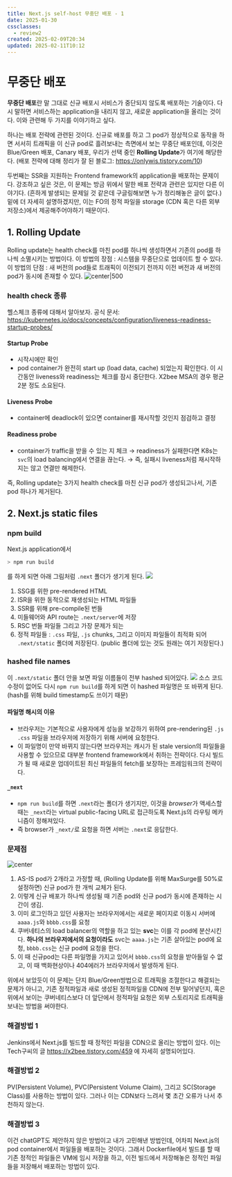 ```yaml
---
title: Next.js self-host 무중단 배포 - 1
date: 2025-01-30
cssclasses:
  - review2
created: 2025-02-09T20:34
updated: 2025-02-11T10:12
---
```

# 무중단 배포
**무중단 배포**란 말 그대로 신규 배포시 서비스가 중단되지 않도록 배포하는 기술이다.
다시 말하면 서비스하는 application을 내리지 않고, 새로운 application을 올리는 것이다.
이와 관련해 두 가지를 이야기하고 싶다.

하나는 배포 전략에 관련된 것이다.
신규로 배포를 하고 그 pod가 정상적으로 동작을 하면 서서히 트래픽을 이 신규 pod로 흘려보내는 측면에서 보는 무중단 배포인데, 이것은 Blue/Green 배포, Canary 배포, 우리가 선택 중인 **Rolling Update**가 여기에 해당한다. (배포 전략에 대해 정리가 잘 된 블로그: https://onlywis.tistory.com/10)

두번째는 SSR을 지원하는 Frontend framework의 application을 배포하는 문제이다.
강조하고 싶은 것은, 이 문제는 방금 위에서 말한 배포 전략과 관련은 있지만 다른 이야기다.
(흔하게 발생되는 문제일 것 같은데 구글링해보면 누가 정리해놓은 글이 없다.)
밑에 더 자세히 설명하겠지만, 이는 FO의 정적 파일을 storage (CDN 혹은 다른 외부저장소)에서 제공해주어야하기 때문이다.

## 1. Rolling Update
Rolling update는 health check를 마친 pod를 하나씩 생성하면서 기존의 pod를 하나씩 소멸시키는 방법이다.
이 방법의 장점 : 시스템을 무중단으로 업데이트 할 수 있다.
이 방법의 단점 : 새 버전의 pod들로 트래픽이 이전되기 전까지 이전 버전과 새 버전의 pod가 동시에 존재할 수 있다.
![center|500](./_images/Pasted%20image%2020250416184554.png)

### health check 종류
헬스체크 종류에 대해서 알아보자. 
공식 문서: https://kubernetes.io/docs/concepts/configuration/liveness-readiness-startup-probes/
#### Startup Probe
- 시작시에만 확인
- pod container가 완전히 start up (load data, cache) 되었는지 확인한다. 이 시간동안 liveness와 readiness는 체크를 잠시 중단한다. X2bee MSA의 경우 평균 2분 정도 소요된다.
#### Liveness Probe
- container에 deadlock이 있으면 container를 재시작할 것인지 점검하고 결정
#### Readiness probe
- container가 traffic을 받을 수 있는 지 체크 → readiness가 실패한다면 K8s는 `svc`의 load balancing에서 연결을 끊는다. → 즉, 실패시 liveness처럼 재시작하지는 않고 연결만 해제한다.

즉, Rolling update는 3가지 health check를 마친 신규 pod가 생성되고나서, 기존 pod 하나가 제거된다.

## 2. Next.js static files
### npm build
Next.js application에서 
```sh
> npm run build
```
를 하게 되면 아래 그림처럼 `.next` 폴더가 생기게 된다.
![](./_images/Pasted%20image%2020250131132814.png)
1. SSG를 위한 pre-rendered HTML
2. ISR을 위한 동적으로 재생성되는 HTML 파일들
3. SSR를 위해 pre-compile된 번들
4. 미들웨어와 API route는 `.next/server`에 저장
5. RSC 번들 파일들
그리고 가장 문제가 되는
6. 정적 파일들 : `.css` 파일, `.js` chunks, 그리고 이미지 파일들이 최적화 되어 `.next/static` 폴더에 저장된다. (public 폴더에 있는 것도 원래는 여기 저장된다.)
### hashed file names
이 `.next/static` 폴더 안을 보면 파일 이름들이 전부 hashed 되어있다.
![](./_images/Pasted%20image%2020250131135721.png)
소스 코드 수정이 없어도 다시 `npm run build`를 하게 되면 이 hashed 파일명은 또 바뀌게 된다. (hash를 위해 build timestamp도 쓰이기 때문)
#### 파일명 해시의 이유
- 브라우저는 기본적으로 사용자에게 성능을 보강하기 위하여 pre-rendering된 `.js` `.css` 파일을 브라우저에 저장하기 위해 서버에 요청한다.
- 이 파일명이 만약 바뀌지 않는다면 브라우저는 캐시가 된 stale version의 파일들을 사용할 수 있으므로 대부분 frontend framework에서 취하는 전략이다. 다시 빌드가 될 때 새로운 업데이트된 최신 파일들의 fetch를 보장하는 프레임워크의 전략이다.
#### `_next`
- `npm run build`를 하면 `.next`라는 폴더가 생기지만, 이것을 *browser*가 액세스할 때는 `_next`라는 virtual public-facing URL로 접근하도록 Next.js의 라우팅 메카니즘이 정해져있다.
- 즉 browser가 `_next/`로 요청을 하면 서버는 `.next`로 응답한다.
### 문제점
![center](./_images/Pasted%20image%2020250416184621.png)

1. AS-IS pod가 2개라고 가정할 때, (Rolling Update를 위해 MaxSurge를 50%로 설정하면) 신규 pod가 한 개씩 교체가 된다. 
2. 이렇게 신규 배포가 하나씩 생성될 때 기존 pod와 신규 pod가 동시에 존재하는 시간이 생김.
3. 이미 로그인하고 있던 사용자는 브라우저에서는 새로운 페이지로 이동시 서버에 `aaaa.js`와 `bbbb.css`를 요청
4. 쿠버네티스의 load balancer의 역할을 하고 있는 **svc**는 이를 각 pod에 분산시킨다. **하나의 브라우저에서의 요청이라도** svc는 `aaaa.js`는 기존 살아있는 pod에 요청, `bbbb.css`는 신규 pod에 요청을 한다.
5. 이 때 신규pod는 다른 파일명을 가지고 있어서 `bbbb.css`의 요청을 받아들일 수 없고, 이 때 백화현상이나 404에러가 브라우저에서 발생하게 된다.

위에서 보았듯이 이 문제는 단지 Blue/Green방법으로 트래픽을 조절한다고 해결되는 문제가 아니고, 기존 정적파일과 새로 생성된 정적파일을 CDN에 전부 밀어넣던지, 혹은 위에서 보이는 쿠버네티스보다 더 앞단에서 정적파일 요청은 외부 스토리지로 트래픽을 보내는 방법을 써야한다.

### 해결방법 1
Jenkins에서 Next.js를 빌드할 때 정적인 파일을 CDN으로 올리는 방법이 있다.
이는 Tech구씨의 글 https://x2bee.tistory.com/459 에 자세히 설명되어있다.

### 해결방법 2
PV(Persistent Volume), PVC(Persistent Volume Claim), 그리고 SC(Storage Class)를 사용하는 방법이 있다. 그러나 이는 CDN보다 느려서 몇 초간 오류가 나서 추천하지 않는다.

### 해결방법 3
이건 chatGPT도 제안하지 않은 방법이고 내가 고민해낸 방법인데, 어차피 Next.js의 pod container에서 파일들을 배포하는 것이다. 그래서 Dockerfile에서 빌드를 할 때 기존 정적인 파일들은 VM에 임시 저장을 하고, 이전 빌드에서 저장해놓은 정적인 파일들을 저장해서 배포하는 방법이 있다.